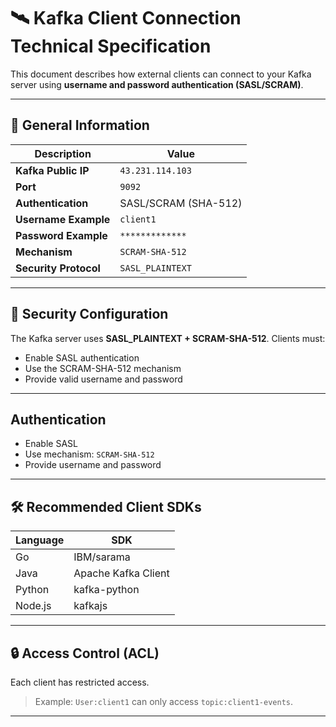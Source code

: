 
# 🛰️ Kafka Client Connection Technical Specification

This document describes how external clients can connect to your Kafka server using **username and password authentication (SASL/SCRAM)**.

---

## 📍 General Information

| Description       | Value                |
|------------------|----------------------|
| **Kafka Public IP**     | `43.231.114.103`     |
| **Port**                | `9092`               |
| **Authentication**      | SASL/SCRAM (SHA-512) |
| **Username Example**    | `client1`            |
| **Password Example**    | `*************`      |
| **Mechanism**           | `SCRAM-SHA-512`      |
| **Security Protocol**   | `SASL_PLAINTEXT`     |

---

## 🔐 Security Configuration

The Kafka server uses **SASL_PLAINTEXT + SCRAM-SHA-512**. Clients must:

- Enable SASL authentication
- Use the SCRAM-SHA-512 mechanism
- Provide valid username and password

---

## **Authentication**

- Enable SASL
- Use mechanism: `SCRAM-SHA-512`
- Provide username and password

---

## 🛠️ Recommended Client SDKs

| Language | SDK                 |
|----------|---------------------|
| Go       | IBM/sarama          |
| Java     | Apache Kafka Client |
| Python   | kafka-python        |
| Node.js  | kafkajs             |

---

## 🔒 Access Control (ACL)

Each client has restricted access.

> Example: `User:client1` can only access `topic:client1-events`.

---